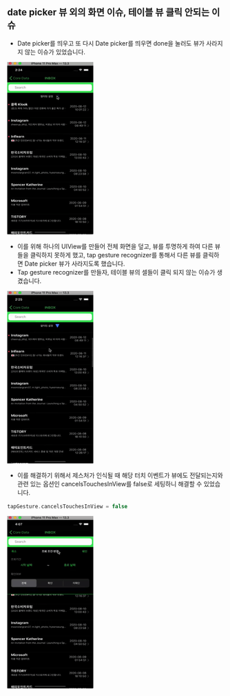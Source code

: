## date picker 뷰 외의 화면 이슈, 테이블 뷰 클릭 안되는 이슈

- Date picker를 띄우고 또 다시 Date picker를 띄우면 done을 눌러도 뷰가 사라지지 않는 이슈가 있었습니다.



<img src="./datepicker_issue.gif" width="200" height="400" />

- 이를 위해 하나의 UIView를 만들어 전체 화면을 덮고, 뷰를 투명하게 하여 다른 뷰들을 클릭하지 못하게 했고, tap gesture recognizer를 통해서 다른 뷰를 클릭하면 Date picker 뷰가 사라지도록 했습니다.
- Tap gesture recognizer를 만들자, 테이블 뷰의 셀들이 클릭 되지 않는 이슈가 생겼습니다.

<img src="./tableView_issue.gif" width="200" height="400" />

- 이를 해결하기 위해서 제스처가 인식될 때 해당 터치 이벤트가 뷰에도 전달되는지와 관련 있는 옵션인 cancelsTouchesInView를 false로 세팅하니 해결할 수 있었습니다.

```swift
tapGesture.cancelsTouchesInView = false
```

<img src="./tableView_uiView_solve.gif" width="200" height="400" />
